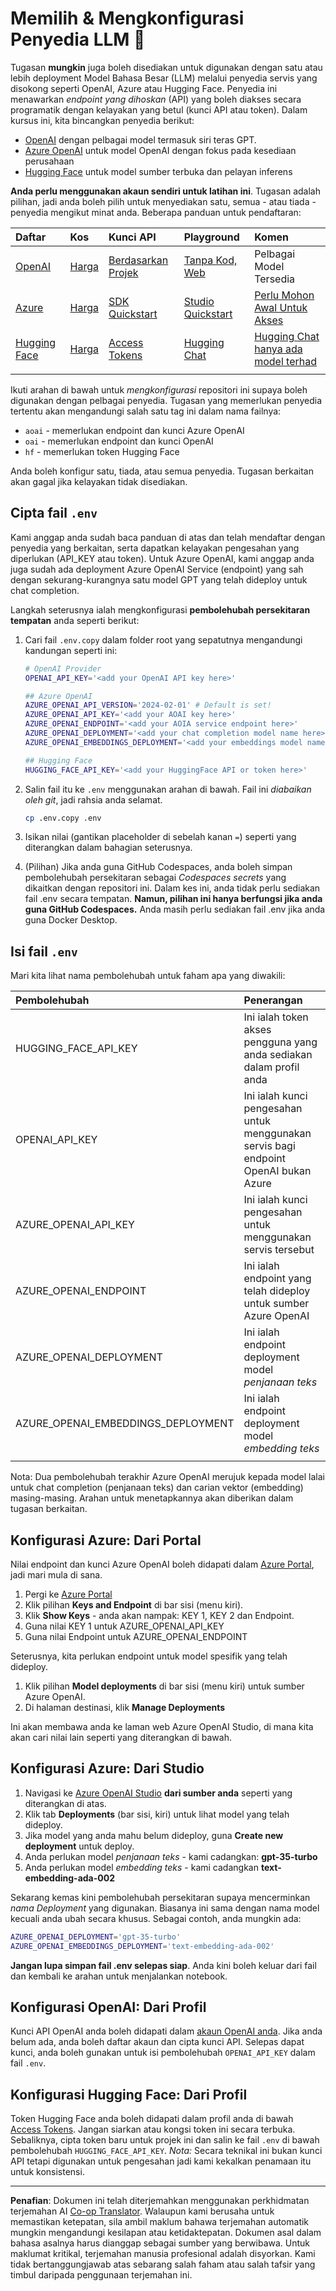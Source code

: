 <!--
CO_OP_TRANSLATOR_METADATA:
{
  "original_hash": "49ededa179004ea998664c780fbeac39",
  "translation_date": "2025-08-26T18:21:49+00:00",
  "source_file": "00-course-setup/03-providers.md",
  "language_code": "ms"
}
-->
# Memilih & Mengkonfigurasi Penyedia LLM 🔑

Tugasan **mungkin** juga boleh disediakan untuk digunakan dengan satu atau lebih deployment Model Bahasa Besar (LLM) melalui penyedia servis yang disokong seperti OpenAI, Azure atau Hugging Face. Penyedia ini menawarkan _endpoint yang dihoskan_ (API) yang boleh diakses secara programatik dengan kelayakan yang betul (kunci API atau token). Dalam kursus ini, kita bincangkan penyedia berikut:

 - [OpenAI](https://platform.openai.com/docs/models?WT.mc_id=academic-105485-koreyst) dengan pelbagai model termasuk siri teras GPT.
 - [Azure OpenAI](https://learn.microsoft.com/azure/ai-services/openai/?WT.mc_id=academic-105485-koreyst) untuk model OpenAI dengan fokus pada kesediaan perusahaan
 - [Hugging Face](https://huggingface.co/docs/hub/index?WT.mc_id=academic-105485-koreyst) untuk model sumber terbuka dan pelayan inferens

**Anda perlu menggunakan akaun sendiri untuk latihan ini**. Tugasan adalah pilihan, jadi anda boleh pilih untuk menyediakan satu, semua - atau tiada - penyedia mengikut minat anda. Beberapa panduan untuk pendaftaran:

| Daftar | Kos | Kunci API | Playground | Komen |
|:---|:---|:---|:---|:---|
| [OpenAI](https://platform.openai.com/signup?WT.mc_id=academic-105485-koreyst)| [Harga](https://openai.com/pricing#language-models?WT.mc_id=academic-105485-koreyst)| [Berdasarkan Projek](https://platform.openai.com/api-keys?WT.mc_id=academic-105485-koreyst) | [Tanpa Kod, Web](https://platform.openai.com/playground?WT.mc_id=academic-105485-koreyst) | Pelbagai Model Tersedia |
| [Azure](https://aka.ms/azure/free?WT.mc_id=academic-105485-koreyst)| [Harga](https://azure.microsoft.com/pricing/details/cognitive-services/openai-service/?WT.mc_id=academic-105485-koreyst)| [SDK Quickstart](https://learn.microsoft.com/azure/ai-services/openai/quickstart?WT.mc_id=academic-105485-koreyst)| [Studio Quickstart](https://learn.microsoft.com/azure/ai-services/openai/quickstart?WT.mc_id=academic-105485-koreyst) |  [Perlu Mohon Awal Untuk Akses](https://learn.microsoft.com/azure/ai-services/openai/?WT.mc_id=academic-105485-koreyst)|
| [Hugging Face](https://huggingface.co/join?WT.mc_id=academic-105485-koreyst) | [Harga](https://huggingface.co/pricing) | [Access Tokens](https://huggingface.co/docs/hub/security-tokens?WT.mc_id=academic-105485-koreyst) | [Hugging Chat](https://huggingface.co/chat/?WT.mc_id=academic-105485-koreyst)| [Hugging Chat hanya ada model terhad](https://huggingface.co/chat/models?WT.mc_id=academic-105485-koreyst) |
| | | | | |

Ikuti arahan di bawah untuk _mengkonfigurasi_ repositori ini supaya boleh digunakan dengan pelbagai penyedia. Tugasan yang memerlukan penyedia tertentu akan mengandungi salah satu tag ini dalam nama failnya:

- `aoai` - memerlukan endpoint dan kunci Azure OpenAI
- `oai` - memerlukan endpoint dan kunci OpenAI
- `hf` - memerlukan token Hugging Face

Anda boleh konfigur satu, tiada, atau semua penyedia. Tugasan berkaitan akan gagal jika kelayakan tidak disediakan.

## Cipta fail `.env`

Kami anggap anda sudah baca panduan di atas dan telah mendaftar dengan penyedia yang berkaitan, serta dapatkan kelayakan pengesahan yang diperlukan (API_KEY atau token). Untuk Azure OpenAI, kami anggap anda juga sudah ada deployment Azure OpenAI Service (endpoint) yang sah dengan sekurang-kurangnya satu model GPT yang telah dideploy untuk chat completion.

Langkah seterusnya ialah mengkonfigurasi **pembolehubah persekitaran tempatan** anda seperti berikut:

1. Cari fail `.env.copy` dalam folder root yang sepatutnya mengandungi kandungan seperti ini:

   ```bash
   # OpenAI Provider
   OPENAI_API_KEY='<add your OpenAI API key here>'

   ## Azure OpenAI
   AZURE_OPENAI_API_VERSION='2024-02-01' # Default is set!
   AZURE_OPENAI_API_KEY='<add your AOAI key here>'
   AZURE_OPENAI_ENDPOINT='<add your AOIA service endpoint here>'
   AZURE_OPENAI_DEPLOYMENT='<add your chat completion model name here>' 
   AZURE_OPENAI_EMBEDDINGS_DEPLOYMENT='<add your embeddings model name here>'

   ## Hugging Face
   HUGGING_FACE_API_KEY='<add your HuggingFace API or token here>'
   ```

2. Salin fail itu ke `.env` menggunakan arahan di bawah. Fail ini _diabaikan oleh git_, jadi rahsia anda selamat.

   ```bash
   cp .env.copy .env
   ```

3. Isikan nilai (gantikan placeholder di sebelah kanan `=`) seperti yang diterangkan dalam bahagian seterusnya.

4. (Pilihan) Jika anda guna GitHub Codespaces, anda boleh simpan pembolehubah persekitaran sebagai _Codespaces secrets_ yang dikaitkan dengan repositori ini. Dalam kes ini, anda tidak perlu sediakan fail .env secara tempatan. **Namun, pilihan ini hanya berfungsi jika anda guna GitHub Codespaces.** Anda masih perlu sediakan fail .env jika anda guna Docker Desktop.

## Isi fail `.env`

Mari kita lihat nama pembolehubah untuk faham apa yang diwakili:

| Pembolehubah  | Penerangan  |
| :--- | :--- |
| HUGGING_FACE_API_KEY | Ini ialah token akses pengguna yang anda sediakan dalam profil anda |
| OPENAI_API_KEY | Ini ialah kunci pengesahan untuk menggunakan servis bagi endpoint OpenAI bukan Azure |
| AZURE_OPENAI_API_KEY | Ini ialah kunci pengesahan untuk menggunakan servis tersebut |
| AZURE_OPENAI_ENDPOINT | Ini ialah endpoint yang telah dideploy untuk sumber Azure OpenAI |
| AZURE_OPENAI_DEPLOYMENT | Ini ialah endpoint deployment model _penjanaan teks_ |
| AZURE_OPENAI_EMBEDDINGS_DEPLOYMENT | Ini ialah endpoint deployment model _embedding teks_ |
| | |

Nota: Dua pembolehubah terakhir Azure OpenAI merujuk kepada model lalai untuk chat completion (penjanaan teks) dan carian vektor (embedding) masing-masing. Arahan untuk menetapkannya akan diberikan dalam tugasan berkaitan.

## Konfigurasi Azure: Dari Portal

Nilai endpoint dan kunci Azure OpenAI boleh didapati dalam [Azure Portal](https://portal.azure.com?WT.mc_id=academic-105485-koreyst), jadi mari mula di sana.

1. Pergi ke [Azure Portal](https://portal.azure.com?WT.mc_id=academic-105485-koreyst)
1. Klik pilihan **Keys and Endpoint** di bar sisi (menu kiri).
1. Klik **Show Keys** - anda akan nampak: KEY 1, KEY 2 dan Endpoint.
1. Guna nilai KEY 1 untuk AZURE_OPENAI_API_KEY
1. Guna nilai Endpoint untuk AZURE_OPENAI_ENDPOINT

Seterusnya, kita perlukan endpoint untuk model spesifik yang telah dideploy.

1. Klik pilihan **Model deployments** di bar sisi (menu kiri) untuk sumber Azure OpenAI.
1. Di halaman destinasi, klik **Manage Deployments**

Ini akan membawa anda ke laman web Azure OpenAI Studio, di mana kita akan cari nilai lain seperti yang diterangkan di bawah.

## Konfigurasi Azure: Dari Studio

1. Navigasi ke [Azure OpenAI Studio](https://oai.azure.com?WT.mc_id=academic-105485-koreyst) **dari sumber anda** seperti yang diterangkan di atas.
1. Klik tab **Deployments** (bar sisi, kiri) untuk lihat model yang telah dideploy.
1. Jika model yang anda mahu belum dideploy, guna **Create new deployment** untuk deploy.
1. Anda perlukan model _penjanaan teks_ - kami cadangkan: **gpt-35-turbo**
1. Anda perlukan model _embedding teks_ - kami cadangkan **text-embedding-ada-002**

Sekarang kemas kini pembolehubah persekitaran supaya mencerminkan _nama Deployment_ yang digunakan. Biasanya ini sama dengan nama model kecuali anda ubah secara khusus. Sebagai contoh, anda mungkin ada:

```bash
AZURE_OPENAI_DEPLOYMENT='gpt-35-turbo'
AZURE_OPENAI_EMBEDDINGS_DEPLOYMENT='text-embedding-ada-002'
```

**Jangan lupa simpan fail .env selepas siap**. Anda kini boleh keluar dari fail dan kembali ke arahan untuk menjalankan notebook.

## Konfigurasi OpenAI: Dari Profil

Kunci API OpenAI anda boleh didapati dalam [akaun OpenAI anda](https://platform.openai.com/api-keys?WT.mc_id=academic-105485-koreyst). Jika anda belum ada, anda boleh daftar akaun dan cipta kunci API. Selepas dapat kunci, anda boleh gunakan untuk isi pembolehubah `OPENAI_API_KEY` dalam fail `.env`.

## Konfigurasi Hugging Face: Dari Profil

Token Hugging Face anda boleh didapati dalam profil anda di bawah [Access Tokens](https://huggingface.co/settings/tokens?WT.mc_id=academic-105485-koreyst). Jangan siarkan atau kongsi token ini secara terbuka. Sebaliknya, cipta token baru untuk projek ini dan salin ke fail `.env` di bawah pembolehubah `HUGGING_FACE_API_KEY`. _Nota:_ Secara teknikal ini bukan kunci API tetapi digunakan untuk pengesahan jadi kami kekalkan penamaan itu untuk konsistensi.

---

**Penafian**:
Dokumen ini telah diterjemahkan menggunakan perkhidmatan terjemahan AI [Co-op Translator](https://github.com/Azure/co-op-translator). Walaupun kami berusaha untuk memastikan ketepatan, sila ambil maklum bahawa terjemahan automatik mungkin mengandungi kesilapan atau ketidaktepatan. Dokumen asal dalam bahasa asalnya harus dianggap sebagai sumber yang berwibawa. Untuk maklumat kritikal, terjemahan manusia profesional adalah disyorkan. Kami tidak bertanggungjawab atas sebarang salah faham atau salah tafsir yang timbul daripada penggunaan terjemahan ini.